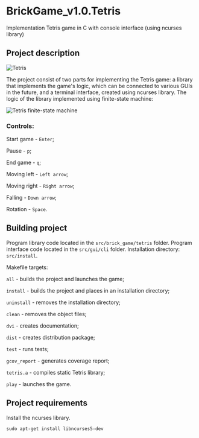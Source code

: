 # BrickGame_v1.0.Tetris
Implementation Tetris game in C with console interface (using ncurses library)

## Project description

![Tetris](misc/images/tetris_view.png) 

The project consist of two parts for implementing the Tetris game: a library that implements the game's logic, which can be connected to various GUIs in the future, and a terminal interface, created using ncurses library. The logic of the library implemented using finite-state machine:

![Tetris finite-state machine](misc/images/fsm_tetris.png)

### Controls:

Start game - `Enter`;

Pause - `p`;

End game - `q`;

Moving left - `Left arrow`;

Moving right - `Right arrow`;

Falling - `Down arrow`;

Rotation - `Space`.

## Building project

Program library code located in the `src/brick_game/tetris` folder.
Program interface code located in the `src/gui/cli` folder.
Installation directory: `src/install`.

Makefile targets: 

`all` - builds the project and launches the game;

`install` - builds the project and places in an installation directory;

`uninstall` - removes the installation directory;

`clean` - removes the object files;

`dvi` - creates documentation;

`dist` - creates distribution package;

`test` - runs tests;

`gcov_report` - generates coverage report;

`tetris.a` - compiles static Tetris library;

`play` - launches the game.

## Project requirements

Install the ncurses library.

`sudo apt-get install libncurses5-dev`


